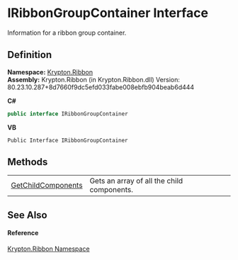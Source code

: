 # IRibbonGroupContainer Interface


Information for a ribbon group container.



## Definition
**Namespace:** <a href="1e9bc734-cff9-e9b8-f013-94cdac669794.md">Krypton.Ribbon</a>  
**Assembly:** Krypton.Ribbon (in Krypton.Ribbon.dll) Version: 80.23.10.287+8d7660f9dc5efd033fabe008ebfb904beab6d444

**C#**
``` C#
public interface IRibbonGroupContainer
```
**VB**
``` VB
Public Interface IRibbonGroupContainer
```



## Methods
<table>
<tr>
<td><a href="7b67279e-7eeb-5879-10e8-f54a44815f5a.md">GetChildComponents</a></td>
<td>Gets an array of all the child components.</td></tr>
</table>

## See Also


#### Reference
<a href="1e9bc734-cff9-e9b8-f013-94cdac669794.md">Krypton.Ribbon Namespace</a>  

